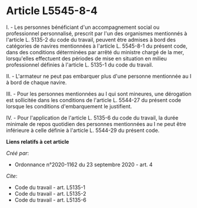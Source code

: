 # Article L5545-8-4

I. - Les personnes bénéficiant d'un accompagnement social ou professionnel personnalisé, prescrit par l'un des organismes
mentionnés à l'article L. 5135-2 du code du travail, peuvent être admises à bord des catégories de navires mentionnées à
l'article L. 5545-8-1 du présent code, dans des conditions déterminées par arrêté du ministre chargé de la mer, lorsqu'elles
effectuent des périodes de mise en situation en milieu professionnel définies à l'article L. 5135-1 du code du travail.

II. - L'armateur ne peut pas embarquer plus d'une personne mentionnée au I à bord de chaque navire.

III. - Pour les personnes mentionnées au I qui sont mineures, une dérogation est sollicitée dans les conditions de l'article
L. 5544-27 du présent code lorsque les conditions d'embarquement le justifient.

IV. - Pour l'application de l'article L. 5135-6 du code du travail, la durée minimale de repos quotidien des personnes
mentionnées au I ne peut être inférieure à celle définie à l'article L. 5544-29 du présent code.

**Liens relatifs à cet article**

_Créé par_:

  - Ordonnance n°2020-1162 du 23 septembre 2020 - art. 4

_Cite_:

  - Code du travail - art. L5135-1
  - Code du travail - art. L5135-2
  - Code du travail - art. L5135-6
